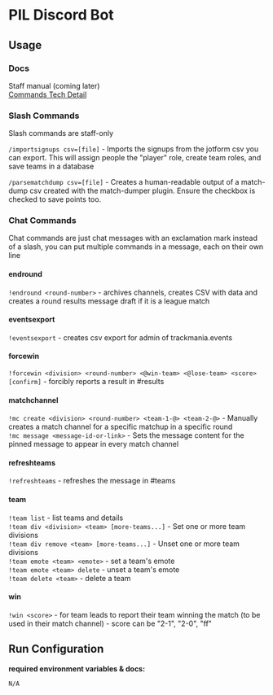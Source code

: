 # PIL Discord Bot

## Usage

### Docs

Staff manual (coming later)  
[Commands Tech Detail](https://docs.google.com/document/d/1fd4pl2B0EYz2-DiRT7aMxPn9LmaPdl2GDOrdMGwlwCw/edit?tab=t.0)

### Slash Commands
Slash commands are staff-only

`/importsignups csv=[file]` - Imports the signups from the jotform csv you can export. This will assign people the "player" role, create team roles, and save teams in a database

`/parsematchdump csv=[file]` - Creates a human-readable output of a match-dump csv created with the match-dumper plugin. Ensure the checkbox is checked to save points too.

### Chat Commands
Chat commands are just chat messages with an exclamation mark instead of a slash, you can put multiple commands in a message, each on their own line

#### endround
`!endround <round-number>` - archives channels, creates CSV with data and creates a round results message draft if it is a league match 
#### eventsexport  
`!eventsexport` - creates csv export for admin of trackmania.events
#### forcewin
`!forcewin <division> <round-number> <@win-team> <@lose-team> <score> [confirm]` - forcibly reports a result in #results
#### matchchannel
`!mc create <division> <round-number> <team-1-@> <team-2-@>` - Manually creates a match channel for a specific matchup in a specific round  
`!mc message <message-id-or-link>` - Sets the message content for the pinned message to appear in every match channel
#### refreshteams
`!refreshteams` - refreshes the message in #teams
#### team
`!team list` - list teams and details  
`!team div <division> <team> [more-teams...]` - Set one or more team divisions  
`!team div remove <team> [more-teams...]` - Unset one or more team divisions  
`!team emote <team> <emote>` - set a team's emote  
`!team emote <team> delete` - unset a team's emote  
`!team delete <team>` - delete a team
#### win
`!win <score>` - for team leads to report their team winning the match (to be used in their match channel) - score can be "2-1", "2-0", "ff"

## Run Configuration
**required environment variables & docs:**
```properties
N/A
```